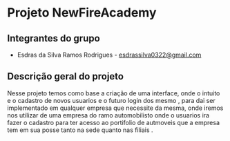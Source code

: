 # Projeto NewFireAcademy

## Integrantes do grupo

* Esdras da Silva Ramos Rodrigues - esdrassilva0322@gmail.com

## Descrição geral do projeto

Nesse projeto temos como base a criação de uma interface, onde o intuito e o cadastro de novos usuarios e o futuro login dos mesmo , para dai ser implementado em qualquer empresa que necessite da mesma, onde iremos nos utilizar de uma empresa do ramo automobilisto onde o usuarios ira fazer o cadastro para ter acesso ao portifolio de autmoveis que a empresa tem em sua posse tanto na sede quanto nas filiais .
